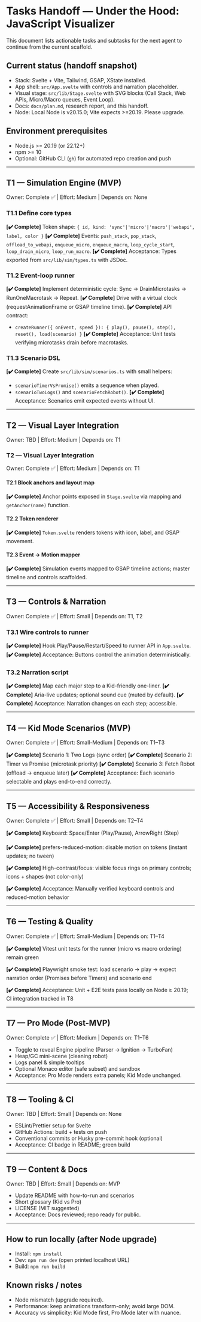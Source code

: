 # Tasks Handoff — Under the Hood: JavaScript Visualizer

This document lists actionable tasks and subtasks for the next agent to continue from the current scaffold.

## Current status (handoff snapshot)

- Stack: Svelte + Vite, Tailwind, GSAP, XState installed.
- App shell: `src/App.svelte` with controls and narration placeholder.
- Visual stage: `src/lib/Stage.svelte` with SVG blocks (Call Stack, Web APIs, Micro/Macro queues, Event Loop).
- Docs: `docs/plan.md`, research report, and this handoff.
- Node: Local Node is v20.15.0; Vite expects >=20.19. Please upgrade.

## Environment prerequisites

- Node.js >= 20.19 (or 22.12+)
- npm >= 10
- Optional: GitHub CLI (`gh`) for automated repo creation and push

---

## T1 — Simulation Engine (MVP)

Owner: Complete ✅ | Effort: Medium | Depends on: None

### T1.1 Define core types

**[✔️ Complete]** Token shape: `{ id, kind: 'sync'|'micro'|'macro'|'webapi', label, color }`
**[✔️ Complete]** Events: `push_stack`, `pop_stack`, `offload_to_webapi`, `enqueue_micro`, `enqueue_macro`, `loop_cycle_start`, `loop_drain_micro`, `loop_run_macro`.
**[✔️ Complete]** Acceptance: Types exported from `src/lib/sim/types.ts` with JSDoc.

### T1.2 Event-loop runner

**[✔️ Complete]** Implement deterministic cycle: Sync → DrainMicrotasks → RunOneMacrotask → Repeat.
**[✔️ Complete]** Drive with a virtual clock (requestAnimationFrame or GSAP timeline time).
**[✔️ Complete]** API contract:

- `createRunner({ onEvent, speed }): { play(), pause(), step(), reset(), load(scenario) }`
  **[✔️ Complete]** Acceptance: Unit tests verifying microtasks drain before macrotasks.

### T1.3 Scenario DSL

**[✔️ Complete]** Create `src/lib/sim/scenarios.ts` with small helpers:

- `scenarioTimerVsPromise()` emits a sequence when played.
- `scenarioTwoLogs()` and `scenarioFetchRobot()`.
  **[✔️ Complete]** Acceptance: Scenarios emit expected events without UI.

---

## T2 — Visual Layer Integration

Owner: TBD | Effort: Medium | Depends on: T1

### T2 — Visual Layer Integration

Owner: Complete ✅ | Effort: Medium | Depends on: T1

#### T2.1 Block anchors and layout map

**[✔️ Complete]** Anchor points exposed in `Stage.svelte` via mapping and `getAnchor(name)` function.

#### T2.2 Token renderer

**[✔️ Complete]** `Token.svelte` renders tokens with icon, label, and GSAP movement.

#### T2.3 Event → Motion mapper

**[✔️ Complete]** Simulation events mapped to GSAP timeline actions; master timeline and controls scaffolded.

---

## T3 — Controls & Narration

Owner: Complete ✅ | Effort: Small | Depends on: T1, T2

### T3.1 Wire controls to runner

**[✔️ Complete]** Hook Play/Pause/Restart/Speed to runner API in `App.svelte`.
**[✔️ Complete]** Acceptance: Buttons control the animation deterministically.

### T3.2 Narration script

**[✔️ Complete]** Map each major step to a Kid-friendly one-liner.
**[✔️ Complete]** Aria-live updates; optional sound cue (muted by default).
**[✔️ Complete]** Acceptance: Narration changes on each step; accessible.

---

## T4 — Kid Mode Scenarios (MVP)

Owner: Complete ✅ | Effort: Small-Medium | Depends on: T1–T3

**[✔️ Complete]** Scenario 1: Two Logs (sync order)
**[✔️ Complete]** Scenario 2: Timer vs Promise (microtask priority)
**[✔️ Complete]** Scenario 3: Fetch Robot (offload → enqueue later)
**[✔️ Complete]** Acceptance: Each scenario selectable and plays end-to-end correctly.

---

## T5 — Accessibility & Responsiveness

Owner: Complete ✅ | Effort: Small | Depends on: T2–T4

**[✔️ Complete]** Keyboard: Space/Enter (Play/Pause), ArrowRight (Step)

**[✔️ Complete]** prefers-reduced-motion: disable motion on tokens (instant updates; no tween)

**[✔️ Complete]** High-contrast/focus: visible focus rings on primary controls; icons + shapes (not color-only)

**[✔️ Complete]** Acceptance: Manually verified keyboard controls and reduced-motion behavior

---

## T6 — Testing & Quality

Owner: Complete ✅ | Effort: Small-Medium | Depends on: T1–T4

**[✔️ Complete]** Vitest unit tests for the runner (micro vs macro ordering) remain green

**[✔️ Complete]** Playwright smoke test: load scenario → play → expect narration order (Promises before Timers) and scenario end

**[✔️ Complete]** Acceptance: Unit + E2E tests pass locally on Node ≥ 20.19; CI integration tracked in T8

---

## T7 — Pro Mode (Post-MVP)

Owner: Complete ✅ | Effort: Medium | Depends on: T1–T6

- Toggle to reveal Engine pipeline (Parser → Ignition → TurboFan)
- Heap/GC mini-scene (cleaning robot)
- Logs panel & simple tooltips
- Optional Monaco editor (safe subset) and sandbox
- Acceptance: Pro Mode renders extra panels; Kid Mode unchanged.

---

## T8 — Tooling & CI

Owner: TBD | Effort: Small | Depends on: None

- ESLint/Prettier setup for Svelte
- GitHub Actions: build + tests on push
- Conventional commits or Husky pre-commit hook (optional)
- Acceptance: CI badge in README; green build

---

## T9 — Content & Docs

Owner: TBD | Effort: Small | Depends on: MVP

- Update README with how-to-run and scenarios
- Short glossary (Kid vs Pro)
- LICENSE (MIT suggested)
- Acceptance: Docs reviewed; repo ready for public.

---

## How to run locally (after Node upgrade)

- Install: `npm install`
- Dev: `npm run dev` (open printed localhost URL)
- Build: `npm run build`

## Known risks / notes

- Node mismatch (upgrade required).
- Performance: keep animations transform-only; avoid large DOM.
- Accuracy vs simplicity: Kid Mode first, Pro Mode later with nuance.
